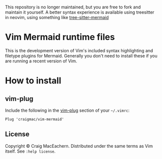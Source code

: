 This repository is no longer maintained, but you are free to fork and maintain
it yourself. A better syntax experience is available using treesitter in neovim,
using something like [tree-sitter-mermaid](https://github.com/monaqa/tree-sitter-mermaid)

# Vim Mermaid runtime files

This is the development version of Vim's included syntax highlighting and
filetype plugins for Mermaid.  Generally you don't need to install these if
you are running a recent version of Vim.

# How to install

## vim-plug

Include the following in the [vim-plug](https://github.com/junegunn/vim-plug)
section of your `~/.vimrc`:

    Plug 'craigmac/vim-mermaid'

## License

Copyright © Craig MacEachern.  Distributed under the same terms as Vim itself.
See `:help license`.
